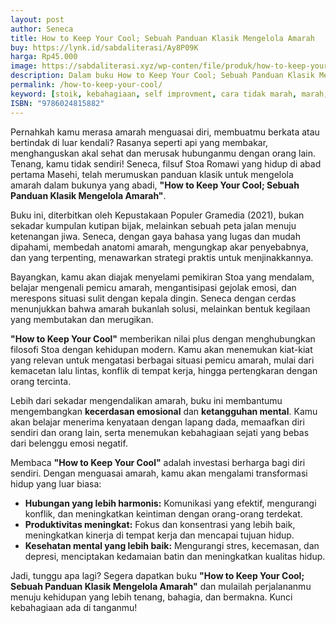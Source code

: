 ```yaml
---
layout: post
author: Seneca
title: How to Keep Your Cool; Sebuah Panduan Klasik Mengelola Amarah
buy: https://lynk.id/sabdaliterasi/Ay8P09K
harga: Rp45.000
image: https://sabdaliterasi.xyz/wp-conten/file/produk/how-to-keep-your-cool-sebuah-panduan-klasik-mengelola-amarah.jpg
description: Dalam buku How to Keep Your Cool; Sebuah Panduan Klasik Mengelola Amarah, Seneca mengajarkan berbagai prinsip dan strategi untuk mengelola emosi, khus
permalink: /how-to-keep-your-cool/
keyword: [stoik, kebahagiaan, self improvment, cara tidak marah, marah, agar tidak gampang marah]
ISBN: "9786024815882"
---
```

<p>Pernahkah kamu merasa amarah menguasai diri, membuatmu berkata atau bertindak di luar kendali? Rasanya seperti api yang membakar, menghanguskan akal sehat dan merusak hubunganmu dengan orang lain. Tenang, kamu tidak sendiri! Seneca, filsuf Stoa Romawi yang hidup di abad pertama Masehi, telah merumuskan panduan klasik untuk mengelola amarah dalam bukunya yang abadi, <strong>"How to Keep Your Cool; Sebuah Panduan Klasik Mengelola Amarah"</strong>.</p><p>Buku ini, diterbitkan oleh Kepustakaan Populer Gramedia (2021), bukan sekadar kumpulan kutipan bijak, melainkan sebuah peta jalan menuju ketenangan jiwa. Seneca, dengan gaya bahasa yang lugas dan mudah dipahami, membedah anatomi amarah, mengungkap akar penyebabnya, dan yang terpenting, menawarkan strategi praktis untuk menjinakkannya.</p><p>Bayangkan, kamu akan diajak menyelami pemikiran Stoa yang mendalam, belajar mengenali pemicu amarah, mengantisipasi gejolak emosi, dan merespons situasi sulit dengan kepala dingin. Seneca dengan cerdas menunjukkan bahwa amarah bukanlah solusi, melainkan bentuk kegilaan yang membutakan dan merugikan.</p><p><strong>"How to Keep Your Cool"</strong> memberikan nilai plus dengan menghubungkan filosofi Stoa dengan kehidupan modern. Kamu akan menemukan kiat-kiat yang relevan untuk mengatasi berbagai situasi pemicu amarah, mulai dari kemacetan lalu lintas, konflik di tempat kerja, hingga pertengkaran dengan orang tercinta.</p><p>Lebih dari sekadar mengendalikan amarah, buku ini membantumu mengembangkan <strong>kecerdasan emosional</strong> dan <strong>ketangguhan mental</strong>. Kamu akan belajar menerima kenyataan dengan lapang dada, memaafkan diri sendiri dan orang lain, serta menemukan kebahagiaan sejati yang bebas dari belenggu emosi negatif.</p><p>Membaca <strong>"How to Keep Your Cool"</strong> adalah investasi berharga bagi diri sendiri. Dengan menguasai amarah, kamu akan mengalami transformasi hidup yang luar biasa:</p><ul><li><strong>Hubungan yang lebih harmonis:</strong> Komunikasi yang efektif, mengurangi konflik, dan meningkatkan keintiman dengan orang-orang terdekat.</li><li><strong>Produktivitas meningkat:</strong> Fokus dan konsentrasi yang lebih baik, meningkatkan kinerja di tempat kerja dan mencapai tujuan hidup.</li><li><strong>Kesehatan mental yang lebih baik:</strong> Mengurangi stres, kecemasan, dan depresi, menciptakan kedamaian batin dan meningkatkan kualitas hidup.</li></ul><p>Jadi, tunggu apa lagi? Segera dapatkan buku <strong>"How to Keep Your Cool; Sebuah Panduan Klasik Mengelola Amarah"</strong> dan mulailah perjalananmu menuju kehidupan yang lebih tenang, bahagia, dan bermakna. Kunci kebahagiaan ada di tanganmu!</p>
